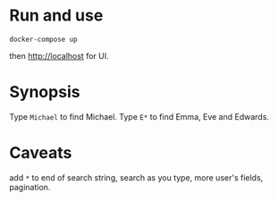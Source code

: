 # Run and use

```
docker-compose up
```

then <http://localhost> for UI.

# Synopsis

Type `Michael` to find Michael. Type `E*` to find Emma, Eve and Edwards.

# Caveats

add `*` to end of search string, search as you type, more user's fields,
pagination.
